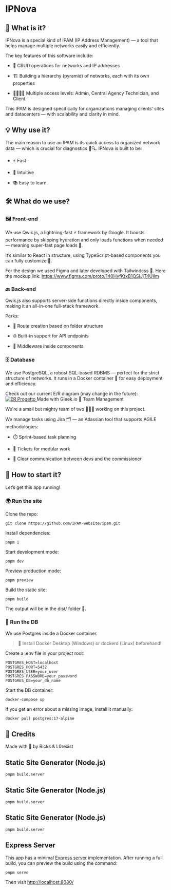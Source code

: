 # IPNova

## 🧐 What is it?

IPNova is a special kind of IPAM (IP Address Management) — a tool that helps manage multiple networks easily and efficiently.

The key features of this software include:

- 🔄 CRUD operations for networks and IP addresses

- 🏗️ Building a hierarchy (pyramid) of networks, each with its own properties

- 👨‍💼👩‍💼 Multiple access levels: Admin, Central Agency Technician, and Client

This IPAM is designed specifically for organizations managing clients’ sites and datacenters — with scalability and clarity in mind.

## 💡 Why use it?

The main reason to use an IPAM is its quick access to organized network data — which is crucial for diagnostics 🧠🔍.
IPNova is built to be:

- ⚡ Fast

- 🧭 Intuitive

- 📚 Easy to learn

## 🛠️ What do we use?

### 🖼️ Front-end

We use Qwik.js, a lightning-fast ⚡ framework by Google.
It boosts performance by skipping hydration and only loads functions when needed — meaning super-fast page loads 🚀.

It’s similar to React in structure, using TypeScript-based components you can fully customize 🧩.

For the design we used Figma and later developed with Tailwindcss 🎨.
Here the mockup link: https://www.figma.com/proto/140HyfKtxB1QSIJjT4UIlm

### 🔙 Back-end

Qwik.js also supports server-side functions directly inside components, making it an all-in-one full-stack framework.

Perks:

- 🧬 Route creation based on folder structure

- 🌐 Built-in support for API endpoints

- 🧱 Middleware inside components

### 🗄️ Database

We use PostgreSQL, a robust SQL-based RDBMS — perfect for the strict structure of networks.
It runs in a Docker container 🐳 for easy deployment and efficiency.

Check out our current E/R diagram (may change in the future):
<a href="https://app.gleek.io/diagrams/yI5le9oWea5QbPatlvAIKg" target="_blank"> <img src="https://sketchertest.blob.core.windows.net/previewimages/yI5le9oWea5QbPatlvAIKg.png" alt="ER Progetto" title="ER Progetto" /> </a>
Made with Gleek.io
🤝 Team Management

We're a small but mighty team of two 💪👨‍💻 working on this project.

We manage tasks using Jira 🗂️ — an Atlassian tool that supports AGILE methodologies:

- ⏱️ Sprint-based task planning

- 🎫 Tickets for modular work

- 👥 Clear communication between devs and the commissioner

## 🚀 How to start it?

Let’s get this app running!

### 🌍 Run the site

Clone the repo:

```shell
git clone https://github.com/IPAM-website/ipam.git
```

Install dependencies:

```shell
pnpm i
```

Start development mode:

```shell
pnpm dev
```

Preview production mode:

```shell
pnpm preview
```

Build the static site:

```shell
pnpm build
```

The output will be in the dist/ folder 📁.

### 🐘 Run the DB

We use Postgres inside a Docker container.

> 🔧 Install Docker Desktop (Windows) or dockerd (Linux) beforehand!

Create a .env file in your project root:

```env
POSTGRES_HOST=localhost
POSTGRES_PORT=5432
POSTGRES_USER=your_user
POSTGRES_PASSWORD=your_password
POSTGRES_DB=your_db_name
```

Start the DB container:

```shell
docker-compose up
```

If you get an error about a missing image, install it manually:

```shell
docker pull postgres:17-alpine
```

## 🙌 Credits

Made with 💙 by Ricks & L0rexist

## Static Site Generator (Node.js)

```shell
pnpm build.server
```

## Static Site Generator (Node.js)

```shell
pnpm build.server
```

## Static Site Generator (Node.js)

```shell
pnpm build.server
```

## Express Server

This app has a minimal [Express server](https://expressjs.com/) implementation. After running a full build, you can preview the build using the command:

```
pnpm serve
```

Then visit [http://localhost:8080/](http://localhost:8080/)
